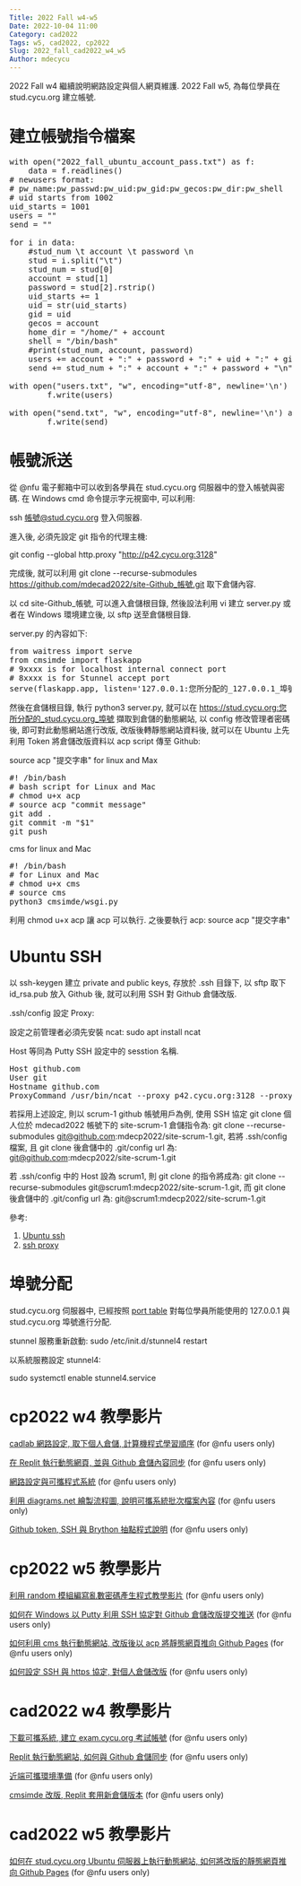 ```yaml
---
Title: 2022 Fall w4-w5
Date: 2022-10-04 11:00
Category: cad2022
Tags: w5, cad2022, cp2022
Slug: 2022_fall_cad2022_w4_w5
Author: mdecycu
---
```


2022 Fall w4 繼續說明網路設定與個人網頁維護. 2022 Fall w5, 為每位學員在 stud.cycu.org 建立帳號.

<!-- PELICAN_END_SUMMARY -->

建立帳號指令檔案
====

<pre class="brush: python">
with open("2022_fall_ubuntu_account_pass.txt") as f:
    data = f.readlines()
# newusers format:  
# pw_name:pw_passwd:pw_uid:pw_gid:pw_gecos:pw_dir:pw_shell
# uid starts from 1002
uid_starts = 1001
users = ""
send = ""

for i in data:
    #stud_num \t account \t password \n
    stud = i.split("\t")
    stud_num = stud[0]
    account = stud[1]
    password = stud[2].rstrip()
    uid_starts += 1
    uid = str(uid_starts)
    gid = uid
    gecos = account
    home_dir = "/home/" + account
    shell = "/bin/bash"
    #print(stud_num, account, password)
    users += account + ":" + password + ":" + uid + ":" + gid + ":" + gecos + ":" + home_dir + ":" + shell + "\n"
    send += stud_num + ":" + account + ":" + password + "\n"

with open("users.txt", "w", encoding="utf-8", newline='\n') as f:
        f.write(users)
        
with open("send.txt", "w", encoding="utf-8", newline='\n') as f:
        f.write(send)
</pre>

帳號派送
====

從 @nfu 電子郵箱中可以收到各學員在 stud.cycu.org 伺服器中的登入帳號與密碼. 在 Windows cmd 命令提示字元視窗中, 可以利用:

ssh 帳號@stud.cycu.org 登入伺服器. 

進入後, 必須先設定 git 指令的代理主機:

git config --global http.proxy "http://p42.cycu.org:3128"

完成後, 就可以利用 git clone --recurse-submodules https://github.com/mdecad2022/site-Github_帳號.git 取下倉儲內容.

以 cd site-Github_帳號, 可以進入倉儲根目錄, 然後設法利用 vi 建立 server.py 或者在 Windows 環境建立後, 以 sftp 送至倉儲根目錄.

server.py 的內容如下:

<pre class="brush: python">
from waitress import serve
from cmsimde import flaskapp
# 9xxxx is for localhost internal connect port
# 8xxxx is for Stunnel accept port
serve(flaskapp.app, listen='127.0.0.1:您所分配的_127.0.0.1_埠號', threads=4)
</pre>

然後在倉儲根目錄, 執行 python3 server.py, 就可以在 https://stud.cycu.org:您所分配的_stud.cycu.org_埠號 擷取到倉儲的動態網站, 以 config 修改管理者密碼後, 即可對此動態網站進行改版, 改版後轉靜態網站資料後, 就可以在 Ubuntu 上先利用 Token 將倉儲改版資料以 acp script 傳至 Github:

source acp "提交字串" for linux and Max

<pre class="brush: jscript">
#! /bin/bash
# bash script for Linux and Mac
# chmod u+x acp
# source acp "commit message"
git add .
git commit -m "$1"
git push
</pre>

cms for linux and Mac

<pre class="brush: jscript">
#! /bin/bash
# for Linux and Mac
# chmod u+x cms
# source cms
python3 cmsimde/wsgi.py
</pre>

利用 chmod u+x acp 讓 acp 可以執行. 之後要執行 acp: source acp "提交字串"

Ubuntu SSH
====

以 ssh-keygen 建立 private and public keys, 存放於 .ssh 目錄下, 以 sftp 取下 id_rsa.pub 放入 Github 後, 就可以利用 SSH 對 Github 倉儲改版.

.ssh/config 設定 Proxy:

設定之前管理者必須先安裝 ncat: sudo apt install ncat

Host 等同為 Putty SSH 設定中的 sesstion 名稱.

<pre class="brush: jscript">
Host github.com
User git
Hostname github.com
ProxyCommand /usr/bin/ncat --proxy p42.cycu.org:3128 --proxy-type http %h %p
</pre>

若採用上述設定, 則以 scrum-1 github 帳號用戶為例, 使用 SSH 協定 git clone 個人位於 mdecad2022 帳號下的 site-scrum-1 倉儲指令為: git clone --recurse-submodules git@github.com:mdecp2022/site-scrum-1.git, 若將 .ssh/config 檔案, 且 git clone 後倉儲中的 .git/config url 為: git@github.com:mdecp2022/site-scrum-1.git

若 .ssh/config 中的 Host 設為 scrum1, 則 git clone 的指令將成為: git clone --recurse-submodules git@scrum1:mdecp2022/site-scrum-1.git, 而 git clone 後倉儲中的 .git/config url 為: git@scrum1:mdecp2022/site-scrum-1.git

參考: 
1. [Ubuntu ssh]
2. [ssh proxy]

[Ubuntu ssh]: https://blog.jaycetyle.com/2018/02/github-ssh/
[ssh proxy]: https://gist.github.com/Kuri-su/3ca9baf53bc648950956f77381558e96

埠號分配
====

stud.cycu.org 伺服器中, 已經按照 [port table] 對每位學員所能使用的 127.0.0.1 與 stud.cycu.org 埠號進行分配.

stunnel 服務重新啟動: sudo /etc/init.d/stunnel4 restart

以系統服務設定 stunnel4:

sudo systemctl enable stunnel4.service

[port table]: https://nfuedu-my.sharepoint.com/:x:/g/personal/yen_nfu_edu_tw/ET-JZNPkNtZDhFiLt8BGZZ4BFMVV1HE73WQt1V44y6vnCQ

cp2022 w4 教學影片
====

<a href="https://nfuedu.sharepoint.com/:v:/s/cp20222/ES1-38kuxkJAljgH5b3emekBh98XhKtfFQg5aV3UMV9Uxg?e=DcMauY">cadlab 網路設定, 取下個人倉儲, 計算機程式學習順序</a> (for @nfu users only)

<a href="https://nfuedu.sharepoint.com/:v:/s/cp20222/EbYnIyghKsdDsoT3NLhIFCMBPCula56YbNfkIBDZ2LLHWA?e=ENKNcb">在 Replit 執行動態網頁, 並與 Github 倉儲內容同步</a> (for @nfu users only)

<a href="https://nfuedu.sharepoint.com/:v:/s/cp20222/EUdzT3TnXllEs9n7Q-rfl6EBgHCEOJNPmHhgXI0d2pDkdw?e=5dFVYd">網路設定與可攜程式系統</a> (for @nfu users only)

<a href="https://nfuedu.sharepoint.com/:v:/s/cp20222/ESLcVDBVr45ElAG30isotPoBZ7r-FNAyJr4QjUecsoDBKQ?e=RGzxeU">利用 diagrams.net 繪製流程圖, 說明可攜系統批次檔案內容</a> (for @nfu users only)

<a href="https://nfuedu.sharepoint.com/:v:/s/cp20222/EcawctYxUplOk33qpP3BLEcBeUKitZROvf02V2UFbXi8mA?e=9BygOi">Github token, SSH 與 Brython 抽點程式說明</a> (for @nfu users only)

cp2022 w5 教學影片
====

<a href="https://nfuedu.sharepoint.com/:v:/s/cp20222/EV7SPic7UeZOpey670S778cBljwSeehcTdci8vcTK4rDLw?e=EVcDsg">利用 random 模組編寫亂數密碼產生程式教學影片</a> (for @nfu users only)

<a href="https://nfuedu.sharepoint.com/:v:/s/cp20222/EZ3JvNip-MNPo5VmXlyOS70BwK5FD-58nwk6_RKavby6uw?e=Sff67p">如何在 Windows 以 Putty 利用 SSH 協定對 Github 倉儲改版提交推送</a> (for @nfu users only)

<a href="https://nfuedu.sharepoint.com/:v:/s/cp20222/EQePjhhmlwtJjzQGJYioXvgBmE6-UcPV6tG2vsSpgBPlPg?e=ghSbOp">如何利用 cms 執行動態網站, 改版後以 acp 將靜態網頁推向 Github Pages</a> (for @nfu users only)

<a href="https://nfuedu.sharepoint.com/:v:/s/cp20222/EXduXS-tFpROvaH6zbCA4uQBVin9bP2Ux8vM0g20EWb_vQ?e=3N8abR">如何設定 SSH 與 https 協定, 對個人倉儲改版</a> (for @nfu users only)

cad2022 w4 教學影片
====

<a href="https://nfuedu.sharepoint.com/:v:/s/cad2022/ESZarU_yCRhNmFkSxxAyEpcBOfI2WybqXKArkByi7dHL3Q?e=49SN4D">下載可攜系統, 建立 exam.cycu.org 考試帳號</a> (for @nfu users only)

<a href="https://nfuedu.sharepoint.com/:v:/s/cad2022/EVP7xxy-VnlBidjNehizjwYBi34OgxfYnfDP0hZOuzMBqA?e=bU8Acb">Replit 執行動態網站, 如何與 Github 倉儲同步</a> (for @nfu users only)

<a href="https://nfuedu.sharepoint.com/:v:/s/cad2022/EbA18B6BWZBCuI9KtoxG7tMBaSGQWQ-tgtf9IpukEr1lRA?e=HuFObB">近端可攜環境準備</a> (for @nfu users only)

<a href="https://nfuedu.sharepoint.com/:v:/s/cad2022/Ec29bCcV_XNLk7QWSIR8ZdEBze1Zpl7ocb70XDEmlhXVdw?e=ZUozQB">cmsimde 改版, Replit 套用新倉儲版本</a> (for @nfu users only)

cad2022 w5 教學影片
====

<a href="https://nfuedu.sharepoint.com/:v:/s/cad2022/EUxluWJoSGFDobtgaUliDRoBIbe--qCjx5We-1WwGMhTyQ?e=ZXZeof">如何在 stud.cycu.org Ubuntu 伺服器上執行動態網站, 如何將改版的靜態網頁推向 Github Pages</a> (for @nfu users only)
